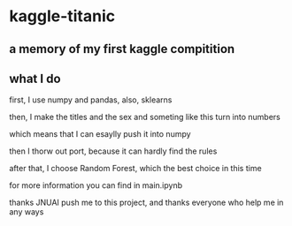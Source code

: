 # kaggle-titanic
## a memory of my first kaggle compitition
## what I do
first, I use numpy and pandas, also, sklearns

then, I make the titles and the sex and someting like this turn into numbers

which means that I can esaylly push it into numpy

then I thorw out port, because it can hardly find the rules

after that, I choose Random Forest, which the best choice in this time

for more information you can find in main.ipynb

thanks JNUAI push me to this project, and thanks everyone who help me in any ways
